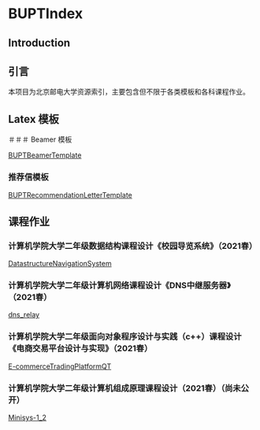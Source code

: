 # BUPTIndex

## Introduction

## 引言

本项目为北京邮电大学资源索引，主要包含但不限于各类模板和各科课程作业。

## Latex 模板

＃＃＃ Beamer 模板

[BUPTBeamerTemplate](https://github.com/chunkitlau/BUPTBeamerTemplate)

### 推荐信模板

[BUPTRecommendationLetterTemplate](https://github.com/chunkitlau/BUPTRecommendationLetterTemplate)

## 课程作业

### 计算机学院大学二年级数据结构课程设计《校园导览系统》（2021春）

[DatastructureNavigationSystem](https://github.com/chunkitlau/DatastructureNavigationSystem)

### 计算机学院大学二年级计算机网络课程设计《DNS中继服务器》（2021春）

[dns_relay](https://github.com/chunkitlau/dns_relay)

### 计算机学院大学二年级面向对象程序设计与实践（c++）课程设计《电商交易平台设计与实现》（2021春）

[E-commerceTradingPlatformQT](https://github.com/chunkitlau/E-commerceTradingPlatformQT)

### 计算机学院大学二年级计算机组成原理课程设计（2021春）（尚未公开）

[Minisys-1_2](https://github.com/chunkitlau/Minisys-1_2)
